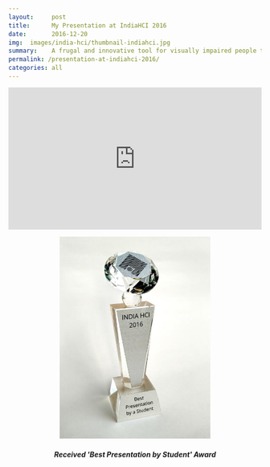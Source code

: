 ```yaml
---
layout:     post
title:      My Presentation at IndiaHCI 2016
date:       2016-12-20
img:  images/india-hci/thumbnail-indiahci.jpg
summary:    A frugal and innovative tool for visually impaired people to fill up hot and cold beverages in cups, mug, tumbler, etc.
permalink: /presentation-at-indiahci-2016/
categories: all 
---
```


<style>.embed-container { position: relative; padding-bottom: 56.25%; height: 0; overflow: hidden; max-width: 100%; } .embed-container iframe, .embed-container object, .embed-container embed { position: absolute; top: 0; left: 0; width: 100%; height: 100%; }</style><div class='embed-container'><iframe src='https://player.vimeo.com/video/134692853' frameborder='0' webkitAllowFullScreen mozallowfullscreen allowFullScreen></iframe></div>


<figure><center><img src="/images/india-hci/award.jpg" width="300">
<figcaption align="center"><h5>Received 'Best Presentation by Student' Award</h5></figcaption></center></figure>

